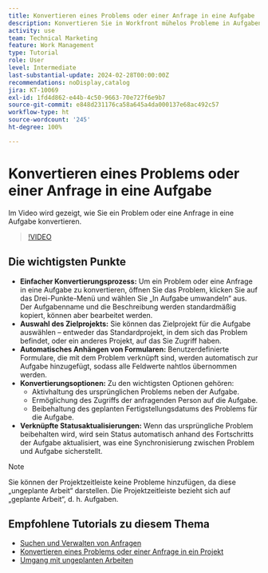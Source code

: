 ```yaml
---
title: Konvertieren eines Problems oder einer Anfrage in eine Aufgabe
description: Konvertieren Sie in Workfront mühelos Probleme in Aufgaben mit bearbeitbaren Namen, nahtlosen benutzerdefinierten Formularanhängen, flexibler Projektauswahl, Konvertierungsoptionen und synchronisierten Statusaktualisierungen, um optimierte Workflows sicherzustellen.
activity: use
team: Technical Marketing
feature: Work Management
type: Tutorial
role: User
level: Intermediate
last-substantial-update: 2024-02-28T00:00:00Z
recommendations: noDisplay,catalog
jira: KT-10069
exl-id: 1fd4d862-e44b-4c50-9663-70e727f6e9b7
source-git-commit: e848d231176ca58a645a4da000137e68ac492c57
workflow-type: ht
source-wordcount: '245'
ht-degree: 100%

---
```


# Konvertieren eines Problems oder einer Anfrage in eine Aufgabe

Im Video wird gezeigt, wie Sie ein Problem oder eine Anfrage in eine Aufgabe konvertieren.

>[!VIDEO](https://video.tv.adobe.com/v/3445439/?quality=12&learn=on&enablevpops&captions=ger)

## Die wichtigsten Punkte

* **Einfacher Konvertierungsprozess:** Um ein Problem oder eine Anfrage in eine Aufgabe zu konvertieren, öffnen Sie das Problem, klicken Sie auf das Drei-Punkte-Menü und wählen Sie „In Aufgabe umwandeln“ aus. Der Aufgabenname und die Beschreibung werden standardmäßig kopiert, können aber bearbeitet werden. 
* **Auswahl des Zielprojekts:** Sie können das Zielprojekt für die Aufgabe auswählen – entweder das Standardprojekt, in dem sich das Problem befindet, oder ein anderes Projekt, auf das Sie Zugriff haben. 
* **Automatisches Anhängen von Formularen:** Benutzerdefinierte Formulare, die mit dem Problem verknüpft sind, werden automatisch zur Aufgabe hinzugefügt, sodass alle Feldwerte nahtlos übernommen werden. 
* **Konvertierungsoptionen:** Zu den wichtigsten Optionen gehören:
   * Aktivhaltung des ursprünglichen Problems neben der Aufgabe. 
   * Ermöglichung des Zugriffs der anfragenden Person auf die Aufgabe. 
   * Beibehaltung des geplanten Fertigstellungsdatums des Problems für die Aufgabe. 
* **Verknüpfte Statusaktualisierungen:** Wenn das ursprüngliche Problem beibehalten wird, wird sein Status automatisch anhand des Fortschritts der Aufgabe aktualisiert, was eine Synchronisierung zwischen Problem und Aufgabe sicherstellt. 


>[!NOTE]
>
>Sie können der Projektzeitleiste keine Probleme hinzufügen, da diese „ungeplante Arbeit“ darstellen. Die Projektzeitleiste bezieht sich auf „geplante Arbeit“, d. h. Aufgaben.

## Empfohlene Tutorials zu diesem Thema

* [Suchen und Verwalten von Anfragen](/help/manage-work/issues-requests/find-requests.md)
* [Konvertieren eines Problems oder einer Anfrage in ein Projekt](/help/manage-work/issues-requests/create-a-project-from-a-request.md)
* [Umgang mit ungeplanten Arbeiten](/help/manage-work/issues-requests/handle-unplanned-work.md)

